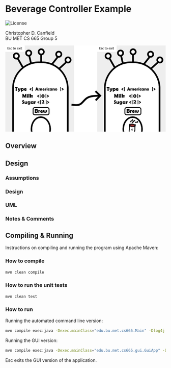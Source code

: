 # Beverage Controller Example

![License](https://img.shields.io/badge/License-Apache%202.0-blue.svg)  
  
Christopher D. Canfield  
BU MET CS 665 Group 5

![Beverage Controller UI Example](doc/images/gui-execution-example.png "Beverage Controller GUI")

## Overview


## Design

### Assumptions

### Design


### UML


### 

### Notes & Comments

## Compiling & Running

Instructions on compiling and running the program using Apache Maven: 

### How to compile

```bash
mvn clean compile
```

### How to run the unit tests

```bash
mvn clean test
```

### How to run


Running the automated command line version:

```bash
mvn compile exec:java -Dexec.mainClass="edu.bu.met.cs665.Main" -Dlog4j.configuration="file:log4j.properties"
```

Running the GUI version:

```bash
mvn compile exec:java -Dexec.mainClass="edu.bu.met.cs665.gui.GuiApp" -Dlog4j.configuration="file:log4j.properties"
```

Esc exits the GUI version of the application.


